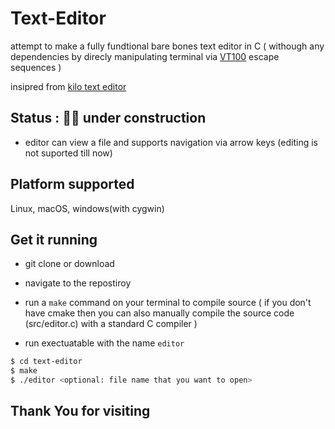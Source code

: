 # Text-Editor
attempt to make a fully fundtional bare bones text editor in C ( withough any dependencies by direcly manipulating terminal via [VT100](https://vt100.net) escape sequences ) 

insipred from [kilo text editor](https://github.com/antirez/kilo)

## Status : 👷‍♂️ under construction 
- editor can view a file and supports navigation via arrow keys (editing is not suported till now)

## Platform supported 
Linux, macOS, windows(with cygwin)

## Get it running 

- git clone or download 

- navigate to the repostiroy 

- run a `make` command on your terminal to compile source ( if you don't have cmake then you can also manually compile the source code (src/editor.c) with a standard C compiler )

- run exectuatable with the name `editor` 


```bash
$ cd text-editor
$ make
$ ./editor <optional: file name that you want to open>
```

## Thank You for visiting 
